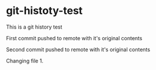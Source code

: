 # git-histoty-test

This is a git history test

First commit pushed to remote with it's original contents

Second commit pushed to remote with it's original contents

Changing file 1.


